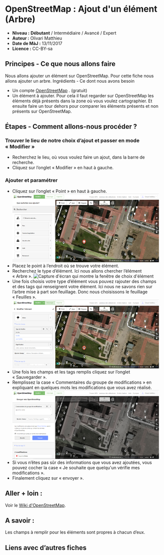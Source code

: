 # OpenStreetMap : Ajout d'un élément (Arbre)
- **Niveau :** **Débutant** / Intermédiaire / Avancé / Expert
- **Auteur :** Olivari Matthieu
- **Date de MàJ :** 13/11/2017
- **Licence :** CC-BY-sa

## Principes - Ce que nous allons faire 

Nous allons ajouter un élément sur OpenStreetMap. Pour cette fiche nous allons ajouter un arbre. 
Ingrédients - Ce dont nous avons besoin 

- Un compte [OpenStreetMap](https://www.openstreetmap.org/user/new) . (gratuit)
- Un élément à ajouter. Pour cela il faut regarder sur OpenStreetMap les éléments déjà présents dans la zone où vous voulez cartographier. Et ensuite faire un tour dehors pour comparer les éléments présents et non présents sur OpenStreetMap.

## Étapes - Comment allons-nous procéder ? 

### Trouver le lieu de notre choix d’ajout et passer en mode « Modifier »

- Recherchez le lieu, où vous voulez faire un ajout, dans la barre de recherche.
- Cliquez sur l’onglet « Modifier » en haut à gauche.
	
### Ajouter et paramétrer 

- Cliquez sur l’onglet « Point » en haut à gauche.
![Capture d'écran qui montre où trouver l'onglet "point"](img/Capture_point.png)
- Placez le point à l’endroit où se trouve votre élément.
- Recherchez le type d’élément. Ici nous allons chercher l’élément « Arbre ».
![Capture d'écran qui montre la fenêtre de choix d'élément](img/Capture_Capture_choix_element.png)
- Une fois choisis votre type d’élément vous pouvez rajouter des champs et des tags qui renseignent votre élément. Ici nous ne savons rien sur l’arbre mise à part son feuillage. Donc nous choisissons le feuillage « Feuilles ». 
![Capture d'écran qui montre le choix des champs et tag](img/Capture_champs.png)
- Une fois les champs et les tags remplis cliquez sur l’onglet « Sauvegarder ».
- Remplissez la case « Commentaires du groupe de modifications » en expliquant en quelques mots les modifications que vous avez réalisé.
![Capture d'écran de la fenêtre sauvegarde](img/Capture_sauvegarde.png)
- Si vous n’êtes pas sûr des informations que vous avez ajoutées, vous pouvez cocher la case « Je souhaite que quelqu'un vérifie mes modifications ».
- Finalement cliquez sur « envoyer ».
	
## Aller + loin :
Voir le [Wiki d'OpenStreetMap](https://wiki.openstreetmap.org/wiki/FR:Page_principale).

## A savoir :
Les champs à remplir pour les éléments sont propres à chacun d’eux.


## Liens avec d’autres fiches
